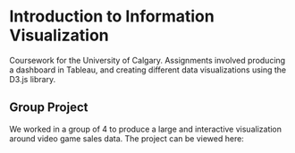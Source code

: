# Introduction to Information Visualization

Coursework for the University of Calgary. Assignments involved producing a dashboard in Tableau, and creating different data visualizations using the D3.js library.

## Group Project

We worked in a group of 4 to produce a large and interactive visualization around video game sales data. The project can be viewed here: 
